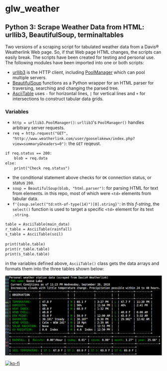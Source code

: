 # glw_weather
## Python 3: Scrape Weather Data from HTML: urllib3, BeautifulSoup, terminaltables

Two versions of a scraping script for tabulated weather data from a Davis® Weatherlink Web page. So, if that Web page HTML changes, the scripts can easily break. The scripts have been created for testing and personal use. The following modules have been imported into one or both scripts:

- [urllib3](https://urllib3.readthedocs.io/en/latest/) is the HTTP client, including [PoolManager](https://urllib3.readthedocs.io/en/1.2.1/managers.html) which can pool multiple servers.
- [BeautifulSoup](https://www.crummy.com/software/BeautifulSoup/) functions as a Python wrapper for an HTML parser for traversing, searching and changing the parsed tree.
- [AsciiTable](https://pypi.org/project/terminaltables/) uses `-` for horizontal lines, `|` for vertical lines and `+` for intersections to construct tabular data grids.
### Variables

- `http = urllib3.PoolManager()`: `urllib3`'s `PoolManager()` handles arbitrary server requests.
- `req = http.request("GET", "http://www.weatherlink.com/user/gooselakewx/index.php?view=summary&headers=0")`: the `GET` reqeust.

```
if req.status == 200:
    blob = req.data
else:
    print("Check req.status")
```

- the conditional statement above checks for `OK` connection status, or status `200`.
- `soup = BeautifulSoup(blob, "html.parser")`: for parsing HTML for text from elements. in this repo, most of which were `<td>` elements from tabular data.
- `f'{soup.select("td:nth-of-type(14)")[0].string}'`: in this _f-string_, the `select()` function is used to target a specific `<td>` element for its text `.string`.

```
table = AsciiTable(main_data)
r_table = AsciiTable(rainfall)
s_table = AsciiTable(soil)

print(table.table)
print(r_table.table)
print(s_table.table)
```

in the variables defined above, `AsciiTable()` class gets the data arrays and formats them into the three tables shown below:

![glw2]

[glw2]: https://github.com/nick3499/glw_weather/blob/master/glw_weather_2.png "Scraping Script v.2"

[![ko-fi](https://www.ko-fi.com/img/githubbutton_sm.svg)](https://ko-fi.com/R6R72LISM)
